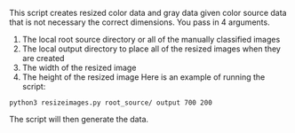 
This script creates resized color data and gray data given color source data that is not necessary the correct dimensions.
You pass in 4 arguments.
1. The local root source directory or all of the manually classified images
2. The local output directory to place all of the resized images when they are created
3. The width of the resized image
4. The height of the resized image
Here is an example of running the script:
```
python3 resizeimages.py root_source/ output 700 200
```
The script will then generate the data.
